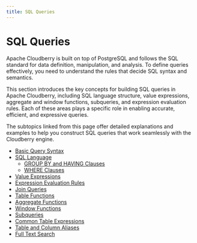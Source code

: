 ```yaml
---
title: SQL Queries
---
```


# SQL Queries

Apache Cloudberry is built on top of PostgreSQL and follows the SQL standard for data definition, manipulation, and analysis. To define queries effectively, you need to understand the rules that decide SQL syntax and semantics.

This section introduces the key concepts for building SQL queries in Apache Cloudberry, including SQL language structure, value expressions, aggregate and window functions, subqueries, and expression evaluation rules. Each of these areas plays a specific role in enabling accurate, efficient, and expressive queries.

The subtopics linked from this page offer detailed explanations and examples to help you construct SQL queries that work seamlessly with the Cloudberry engine.

- [Basic Query Syntax](./basic-query-syntax.md)
- [SQL Language](./sql-language.md)
    - [GROUP BY and HAVING Clauses](./group-by-and-having-clauses.md)
    - [WHERE Clauses](./where-clauses.md)
- [Value Expressions](./value-expressions.md)
- [Expression Evaluation Rules](./evaluation-order.md)
- [Join Queries](./join-queries.md)
- [Table Functions](./table-functions.md)
- [Aggregate Functions](./aggregates-expressions.md)
- [Window Functions](./window-functions.md)
- [Subqueries](./subqueries.md)
- [Common Table Expressions](./cte-queries.md)
- [Table and Column Aliases](./table-and-column-aliases.md)
- [Full Text Search](./full-text-search/full-text-search-index.md)
